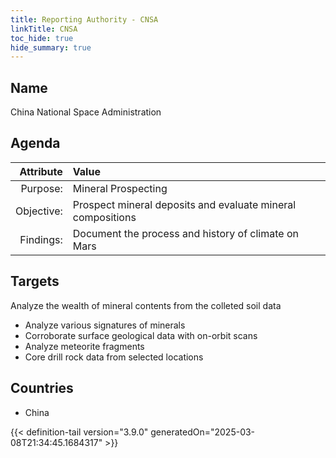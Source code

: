 ```yaml
---
title: Reporting Authority - CNSA
linkTitle: CNSA
toc_hide: true
hide_summary: true
---
```

<!-- This is generated by the MarsSim HelpGenertor, do not edit. -->

## Name
China National Space Administration

## Agenda

| Attribute      | Value |
|--------:|:------|
|Purpose:|Mineral Prospecting|
|Objective:|Prospect mineral deposits and evaluate mineral compositions|
|Findings:|Document the process and history of climate on Mars|

## Targets

Analyze the wealth of mineral contents from the colleted soil data

* Analyze various signatures of minerals
* Corroborate surface geological data with on-orbit scans
* Analyze meteorite fragments
* Core drill rock data from selected locations

## Countries

* China


{{< definition-tail version="3.9.0" generatedOn="2025-03-08T21:34:45.1684317" >}}

